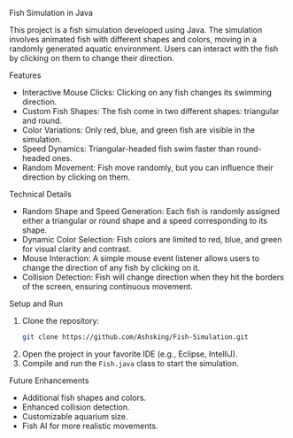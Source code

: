 Fish Simulation in Java

This project is a fish simulation developed using Java. The simulation involves animated fish with different shapes and colors, moving in a randomly generated aquatic environment. 
Users can interact with the fish by clicking on them to change their direction.

 Features

- Interactive Mouse Clicks: Clicking on any fish changes its swimming direction.
- Custom Fish Shapes: The fish come in two different shapes: triangular and round.
- Color Variations: Only red, blue, and green fish are visible in the simulation.
- Speed Dynamics: Triangular-headed fish swim faster than round-headed ones.
- Random Movement: Fish move randomly, but you can influence their direction by clicking on them.

 Technical Details

- Random Shape and Speed Generation: Each fish is randomly assigned either a triangular or round shape and a speed corresponding to its shape.
- Dynamic Color Selection: Fish colors are limited to red, blue, and green for visual clarity and contrast.
- Mouse Interaction: A simple mouse event listener allows users to change the direction of any fish by clicking on it.
- Collision Detection: Fish will change direction when they hit the borders of the screen, ensuring continuous movement.

Setup and Run

1. Clone the repository:  
   ```bash
   git clone https://github.com/Ashsking/Fish-Simulation.git
   ```
2. Open the project in your favorite IDE (e.g., Eclipse, IntelliJ).
3. Compile and run the `Fish.java` class to start the simulation.

Future Enhancements

- Additional fish shapes and colors.
- Enhanced collision detection.
- Customizable aquarium size.
- Fish AI for more realistic movements.

